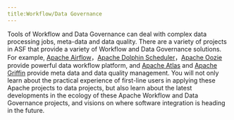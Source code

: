 ```yaml
---
title:Workflow/Data Governance
---
```

Tools of Workflow and Data Governance can deal with complex data processing jobs, meta-data and data quality. There are a variety of projects in ASF that provide a variety of Workflow and Data Governance solutions. For example, [Apache Airflow](https://airflow.apache.org/)，[Apache Dolphin Scheduler](https://dolphinscheduler.apache.org/)，[Apache Oozie](https://oozie.apache.org/)  provide powerful data workflow platform, and  [Apache Atlas](https://oozie.apache.org/) and [Apache Griffin](https://griffin.apache.org/) provide meta data and data quality management. You will not only learn about the practical experience of first-line users in applying these Apache projects to data projects, but also learn about the latest developments in the ecology of these Apache Workflow and Data Governance projects, and visions on where software integration is heading in the future. 

